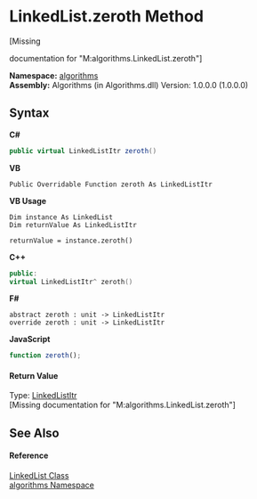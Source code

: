 # LinkedList.zeroth Method 
 

\[Missing <summary> documentation for "M:algorithms.LinkedList.zeroth"\]

**Namespace:**&nbsp;<a href="82f88b43-fdc9-bc99-9558-75fce96d448f">algorithms</a><br />**Assembly:**&nbsp;Algorithms (in Algorithms.dll) Version: 1.0.0.0 (1.0.0.0)

## Syntax

**C#**<br />
``` C#
public virtual LinkedListItr zeroth()
```

**VB**<br />
``` VB
Public Overridable Function zeroth As LinkedListItr
```

**VB Usage**<br />
``` VB Usage
Dim instance As LinkedList
Dim returnValue As LinkedListItr

returnValue = instance.zeroth()
```

**C++**<br />
``` C++
public:
virtual LinkedListItr^ zeroth()
```

**F#**<br />
``` F#
abstract zeroth : unit -> LinkedListItr 
override zeroth : unit -> LinkedListItr 
```

**JavaScript**<br />
``` JavaScript
function zeroth();
```


#### Return Value
Type: <a href="0f7757bf-b7e3-8d59-981c-72fae99552f0">LinkedListItr</a><br />\[Missing <returns> documentation for "M:algorithms.LinkedList.zeroth"\]

## See Also


#### Reference
<a href="9e9192c3-e9fe-0d0d-6b79-ded6dbd5d22b">LinkedList Class</a><br /><a href="82f88b43-fdc9-bc99-9558-75fce96d448f">algorithms Namespace</a><br />